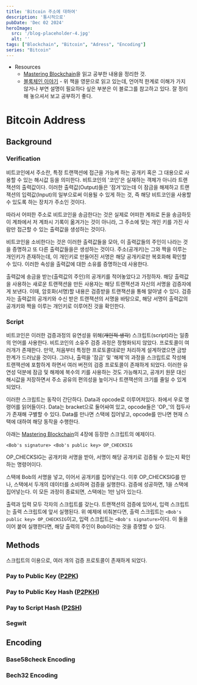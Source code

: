 ```yaml
---
title: 'Bitcoin 주소에 대하여'
description: '통시적으로'
pubDate: 'Dec 02 2024'
heroImage:
  src: '/blog-placeholder-4.jpg'
  alt: ''
tags: ["Blockchain", "Bitcoin", "Adress", "Encoding"]
series: "Bitcoin"
---
```


* Resources
  * [Mastering Blockchain](https://github.com/bitcoinbook/bitcoinbook)을 읽고 공부한 내용을 정리한 것.
  * [블록체인 이야기](https://kwjdnjs.tistory.com/) - 위 책을 영문으로 읽고 있는데, 언어적 한계로 이해가 가지 않거나 부연 설명이 필요하다 싶은 부분은 이 블로그를 참고하고 있다. 잘 정리해 놓으셔서 보고 공부하기 좋다.

# Bitcoin Address

## Background

### Verification

비트코인에서 주소란, 특정 트랜잭션에 접근을 가능케 하는 공개키 혹은 그 대용으로 사용할 수 있는 해시값 등을 의미한다.
비트코인의 '코인'은 실재하는 객체가 아니라 트랜잭션의 출력값이다. 
이러한 출력값(Output)들은 '잠겨'있는데 이 잠금을 해제하고 트랜잭션의 입력값(Input)의 일부으로써 이용될 수 있게 하는 것,
즉 해당 비트코인을 사용할 수 있도록 하는 장치가 주소인 것이다.

따라서 어떠한 주소로 비트코인을 송금한다는 것은 실제로 어떠한 계좌로 돈을 송금하듯 이 계좌에서 저 계좌시
기록이 옮겨가는 것이 아니라, 그 주소에 맞는 개인 키를 가진 사람만 접근할 수 있는 출력값을 생성하는 것이다.

비트코인을 소비한다는 것은 이러한 출력값들을 모아, 이 출력값들의 주인이 나라는 것을 증명하고 또 다른 출력값들을은 생성하는 것이다.
주소(공개키)는 그와 짝을 이루는 개인키가 존재하는데, 이 개인키로 만들어진 서명은 해당 공개키로만 복호화해 확인할 수 있다.
이러한 속성을 출력값에 대한 소유를 증명하는데 사용한다.

출력값에 송금을 받는(출력값의 주인)의 공개키를 적어놓았다고 가정하자.
해당 출력값을 사용하는 새로운 트랜잭션을 만든 사용자는 해당 트랜잭션과 자신의 서명을 검증자에게 보낸다.
이때, 암호화(서명)할 내용은 검증받을 트랜잭션을 통해 알아낼 수 있다.
검증자는 출력값의 공개키와 수신 받은 트랜잭션의 서명을 바탕으로, 해당 서명이 출력값의 공개키와 짝을 이루는 개인키로 이루어진 것을
확인한다.

### Script

비트코인은 이러한 검증과정의 유연성을 위해(~~개인적 생각~~) 스크립트(script)라는 일종의 언어를 사용한다.
비트코인의 소유주 검증 과정은 정형화되지 않았다.
프로토콜이 여러개가 존재한다. 만약, 처음부터 특정한 프로토콜대로만 처리하게 설계하였으면 금방 한계가 드러났을 것이다.
그러나, 출력을 '잠금' 및 '해제'의 과정을 스크립트로 작성해 트랜잭션에 포함하게 하면서 여러 버전의 검증 프로토콜이 존재하게 되었다.
이러한 유연성 덕분에 잠금 및 해제에 복수의 키를 사용하는 것도 가능해지고, 공개키 원문 대신 해시값을 저장하면서
주소 공유의 편의성을 높이거나 트랜잭션의 크기를 줄일 수 있게 되었다.

이러한 스크립트는 동작이 간단하다. Data과 opcode로 이루어져있다. 좌에서 우로 명령어를 읽어들이다.
Data는 bracket으로 둘어싸여 있고, opcode들은 'OP_'의 접두사가 존재해 구별할 수 있다.
Data를 만나면 스택에 집어넣고, opcode를 만나면 현재 스택에 대하여 해당 동작을 수행한다.

아래는 [Mastering Blockchain](https://github.com/bitcoinbook/bitcoinbook)의 4장에 등장한 스크립트의 예제이다.

```script
<Bob's signature> <Bob's public key> OP_CHECKSIG
```

OP_CHECKSIG는 공개키와 서명을 받아, 서명이 해당 공개키로 검증될 수 있는지 확인하는 명령어이다.

스택에 Bob의 서명을 넣고, 이어서 공개키를 집어넣는다.
이후 OP_CHECKSIG를 만나, 스택에서 두개의 데이터를 소비하며 검증을 실행한다.
검증에 성공하면, 1을 스택에 집어넣는다.
이 모든 과정이 종료되면, 스택에는 1만 남아 있는다.

출력과 입력 모두 각자의 스크립트를 갖는다.
트랜잭션의 검증에 있어서, 입력 스크립트는 출력 스크립트에 앞서 실행된다.
위 예제에 비춰본다면, 출력 스크립트는 `<Bob's public key> OP_CHECKSIG`이고, 입력 스크립트는 ` <Bob's signature> `이다.
이 둘을 이어 붙여 실행한다면, 해당 출력의 주인이 Bob이라는 것을 증명할 수 있다.

## Methods

스크립트의 이용으로, 여러 개의 검증 프로토콜이 존재하게 되었다.

### Pay to Public Key ([P2PK](https://kwjdnjs.tistory.com/59))

### Pay to Public Key Hash ([P2PKH](https://kwjdnjs.tistory.com/61))

### Pay to Script Hash ([P2SH](https://kwjdnjs.tistory.com/62))

### Segwit

## Encoding

### Base58check Encoding

### Bech32 Encoding
